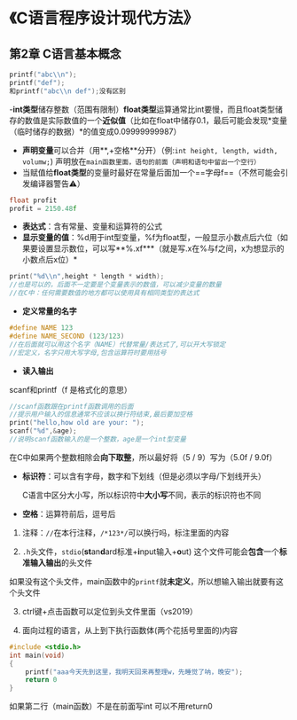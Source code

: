 # 《C语言程序设计现代方法》
## 第2章 C语言基本概念
```c
printf("abc\\n");
printf("def");
和printf("abc\\n def");没有区别
```
-**int类型**储存整数（范围有限制）**float类型**运算通常比int要慢，而且float类型储存的数值是实际数值的一个**近似值**（比如在float中储存0.1，最后可能会发现*变量（临时储存的数据）*的值变成0.09999999987）
- **声明变量**可以合并（用**,+空格**分开）（例:`int height, length, width, volumw;`)
声明放在`main函数里面，语句的前面（声明和语句中留出一个空行）`
- 当赋值给**float类型**的变量时最好在常量后面加一个==字母f==（不然可能会引发编译器警告⚠）
```c
float profit
profit = 2150.48f
```
- **表达式**：含有常量、变量和运算符的公式
- **显示变量的值**：%d用于int型变量，%f为float型，一般显示小数点后六位（如果要设置显示数位，可以写**%.xf***（就是写.x在%与f之间，x为想显示的小数点后x位）*

```c
print("%d\\n",height * length * width);
//也是可以的，后面不一定要是个变量表示的数值，可以减少变量的数量
//在C中：任何需要数值的地方都可以使用具有相同类型的表达式
```

- **定义常量的名字**

```c
#define NAME 123
#define NAME_SECOND (123/123)
//在后面就可以用这个名字（NAME）代替常量/表达式了,可以开大写锁定
//宏定义，名字只用大写字母,包含运算符时要用括号
```

- **读入输出**

scanf和printf（f 是格式化的意思）

```c
//scanf函数跟在printf函数调用的后面
//提示用户输入的信息通常不应该以换行符结束,最后要加空格
print("hello,how old are your: ");
scanf("%d",&age);
//说明scanf函数输入的是一个整数，age是一个int型变量
```

在C中如果两个整数相除会**向下取整**，所以最好将（5 / 9）写为（5.0f / 9.0f）

- **标识符**：可以含有字母，数字和下划线（但是必须以字母/下划线开头）

  C语言中区分大小写，所以标识符中**大小写**不同，表示的标识符也不同

- **空格**：运算符前后，逗号后

1. 注释：`//`在本行注释，`/*123*/`可以换行吗，标注里面的内容

2. `.h`头文件，`stdio`(**st**an**d**ard标准+**i**nput输入+**o**ut)
  这个文件可能会**包含**一个**标准输入输出**的头文件

  如果没有这个头文件，main函数中的`printf`就**未定义**，所以想输入输出就要有这个头文件

3. ctrl键+点击函数可以定位到头文件里面（vs2019）

4. 面向过程的语言，从上到下执行函数体(两个花括号里面的)内容
```c
#include <stdio.h>
int main(void)
{
	printf("aaa今天先到这里，我明天回来再整理w，先睡觉了呐，晚安");
	return 0
}
```

如果第二行（main函数）不是在前面写int 可以不用return0
